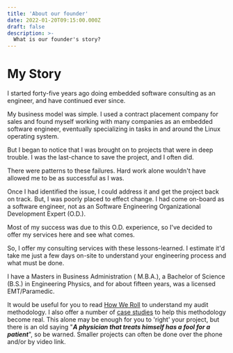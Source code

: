 ```yaml
---
title: 'About our founder'
date: 2022-01-20T09:15:00.000Z
draft: false
description: >-
  What is our founder's story?
---
```


# My Story

I started forty-five years ago doing embedded software consulting as an engineer, and have continued ever since.

My business model was simple. I used a contract placement company for sales and found myself working with many companies as an embedded software engineer, eventually specializing in tasks in and around the Linux operating system.

But I began to notice that I was brought on to projects that were in deep trouble. I was the last-chance to save the project, and I often did.

There were patterns to these failures. Hard work alone wouldn't have allowed me to be as successful as I was.

Once I had identified the issue, I could address it and get the project back on track. But, I was poorly placed to effect change. I had come on-board as a software engineer, not as an Software Engineering Organizational Development Expert (O.D.).

Most of my success was due to this O.D. experience, so I've decided to offer my services here and see what comes.

So, I offer my consulting services with these lessons-learned. I estimate it'd take me just a few days on-site to understand your engineering process and what must be done.

I have a Masters in Business Administration ( M.B.A.), a Bachelor of Science (B.S.) in Engineering Physics, and for about fifteen years, was a licensed EMT/Paramedic.

It would be useful for you to read [How We Roll](/aboutus/howweroll/) to understand my audit methodology. I also offer a number of [case studies](/post/) to help this methodology become real. This alone
may be enough for you to 'right' your project, but there is an old saying "***A physician that treats himself has a fool for a patient***", so be warned. Smaller projects
can often be done over the phone and/or by video link.

<!--
#
#1. Software architecture was poorly though through to such an extent that even the most competent engineer couldn't implement it.
#2. Project management was non-existent or so unbelievably complex that no one could figure out where the project was.
#3. Software engineers were not fully up-to-speed on the technology they were using.
#4. Bad management. For example: I've seen managers call an all-hands meeting and then proceed to berate their engineering staff. Or the project is staffed by hangers-on that contributed nothing but NRE to the# project.
#5. Bad source control strategies. If you don't know where your sources are, you are lost. If you don't use a coherent branch strategy, you are lost.
#6. Agile was over/under implemented.
#7. No QA or QA to be done by the engineer themselves.
#8. Bad client interface. There are two basic models here: the first relies on a specification and price drawn up before engineering begins, and the second is time-and-materials with no fixed price. You get in#to trouble when you mix the two, i.e. a client pays a fixed price but wants constant changes.
#
-->
